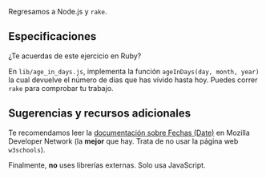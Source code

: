 Regresamos a Node.js y `rake`.

## Especificaciones

¿Te acuerdas de este ejercicio en Ruby?

En `lib/age_in_days.js`, implementa la función `ageInDays(day, month, year)` la cual devuelve el número de días que has vivido hasta hoy. Puedes correr `rake` para comprobar tu trabajo.

## Sugerencias y recursos adicionales

Te recomendamos leer la [documentación sobre Fechas (Date)](https://developer.mozilla.org/en-US/docs/Web/JavaScript/Reference/Global_Objects/Date)
en Mozilla Developer Network (la **mejor** que hay. Trata de no usar la página web `w3schools`).

Finalmente, **no** uses librerías externas. Solo usa JavaScript.

